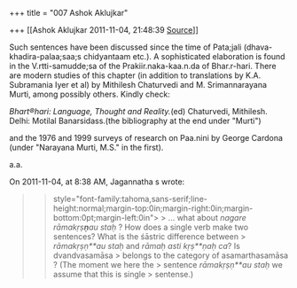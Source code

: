 +++
title = "007 Ashok Aklujkar"

+++
[[Ashok Aklujkar	2011-11-04, 21:48:39 [Source](https://groups.google.com/g/bvparishat/c/4V8ZD-RpJmI)]]



Such sentences have been discussed since the time of Pata;jali (dhava-khadira-palaa;saa;s chidyantaam etc.). A sophisticated elaboration is found in the V.rtti-samudde;sa of the Prakiir.naka-kaa.n.da of Bhar.r-hari. There are modern studies of this chapter (in addition to translations by K.A. Subramania Iyer et al) by Mithilesh Chaturvedi and M. Srimannarayana Murti, among possibly others. Kindly check:

  

*Bhart®hari: Language, Thought and Reality.*(ed) Chaturvedi, Mithilesh. Delhi: Motilal Banarsidass.(the bibliography at the end under "Murti")

  

and the 1976 and 1999 surveys of research on Paa.nini by George Cardona (under "Narayana Murti, M.S." in the first).  

  

a.a.  

  

  

On 2011-11-04, at 8:38 AM, Jagannatha s wrote:

  

> 
> >  style="font-family:tahoma,sans-serif;line-height:normal;margin-top:0in;margin-right:0in;margin-bottom:0pt;margin-left:0in"> >
> ... what about *nagare rāmakṛṣ**ṇ**au* *staḥ* ? How does a single
> verb make two sentences? What is the śāstric difference between > *rāmakṛṣṇ**au* *staḥ* and *rāmaḥ asti kṛṣ**ṇaḥ ca*? Is dvandvasamāsa > belongs to the category of asamarthasamāsa ? (The moment we here the > sentence *rāmakṛṣṇ**au* *staḥ* we assume that this is single > sentense.)
> > 
> > 

